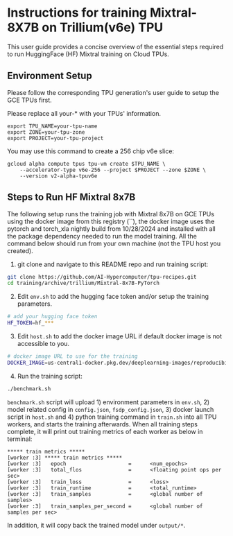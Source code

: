 # Instructions for training Mixtral-8X7B on Trillium(v6e) TPU


This user guide provides a concise overview of the essential steps required to run HuggingFace (HF) Mixtral training on Cloud TPUs.


## Environment Setup

Please follow the corresponding TPU generation's user guide to setup the GCE TPUs
first.

Please replace all your-* with your TPUs' information.

```
export TPU_NAME=your-tpu-name
export ZONE=your-tpu-zone
export PROJECT=your-tpu-project
```

You may use this command to create a 256 chip v6e slice:

```
gcloud alpha compute tpus tpu-vm create $TPU_NAME \
    --accelerator-type v6e-256 --project $PROJECT --zone $ZONE \
    --version v2-alpha-tpuv6e
```

## Steps to Run HF Mixtral 8x7B

The following setup runs the training job with Mixtral 8x7B on GCE TPUs using the docker image from this registry (``), the docker image uses the pytorch and torch_xla nightly build from 10/28/2024 and installed with all the package dependency needed to run the model training. All the command below should run from your own machine (not the TPU host you created).

1. git clone and navigate to this README repo and run training script:
```bash
git clone https://github.com/AI-Hypercomputer/tpu-recipes.git
cd training/archive/trillium/Mixtral-8x7B-PyTorch
```
2. Edit `env.sh` to add the hugging face token and/or setup the training parameters.
```bash
# add your hugging face token
HF_TOKEN=hf_***
```
3. Edit `host.sh` to add the docker image URL if default docker image is not accessible to you.
```bash
# docker image URL to use for the training
DOCKER_IMAGE=us-central1-docker.pkg.dev/deeplearning-images/reproducibility/pytorch-tpu-mixtral:dropping
```
4. Run the training script:
```bash
./benchmark.sh
```
`benchmark.sh` script will upload 1) environment parameters in `env.sh`, 2) model related config in `config.json`, `fsdp_config.json`, 3) docker launch script in `host.sh` and 4) python training command in `train.sh` into all TPU workers, and starts the training afterwards. When all training steps complete, it will print out training metrics of each worker as below in terminal:
```
***** train metrics *****
[worker :3] ***** train metrics *****
[worker :3]   epoch                    =      <num_epochs>
[worker :3]   total_flos               =      <floating point ops per sec>
[worker :3]   train_loss               =      <loss>
[worker :3]   train_runtime            =      <total_runtime>
[worker :3]   train_samples            =      <global number of samples>
[worker :3]   train_samples_per_second =      <global number of samples per sec>
```
In addition,  it will copy back the trained model under `output/*`.